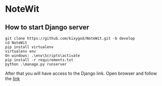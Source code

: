 # NoteWit

## How to start Django server

```
git clone https://github.com/kixygod/NoteWit.git -b develop
cd NoteWit
pip install virtualenv
virtualenv env
On windows: .\env\Scripts\activate
pip install -r requirements.txt
python .\manage.py runserver
```

After that you will have access to the Django link. Open browser and follow the [link](http://127.0.0.1:8000/)
